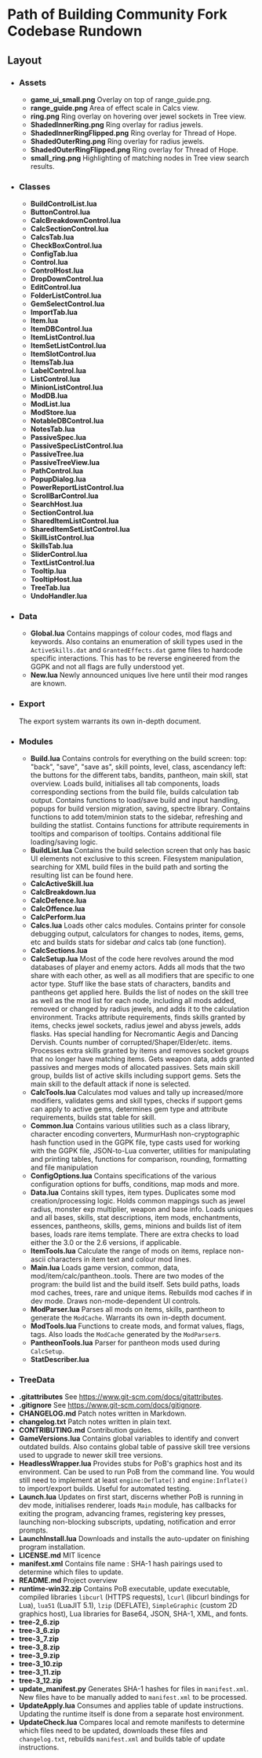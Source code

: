# Path of Building Community Fork Codebase Rundown

## Layout
* ### Assets
    * **game_ui_small.png**
        Overlay on top of range_guide.png.
    * **range_guide.png**
        Area of effect scale in Calcs view.
    * **ring.png**
        Ring overlay on hovering over jewel sockets in Tree view.
    * **ShadedInnerRing.png**
        Ring overlay for radius jewels.
    * **ShadedInnerRingFlipped.png**
        Ring overlay for Thread of Hope.
    * **ShadedOuterRing.png**
        Ring overlay for radius jewels.
    * **ShadedOuterRingFlipped.png**
        Ring overlay for Thread of Hope.
    * **small_ring.png**
        Highlighting of matching nodes in Tree view search results.
* ### Classes
    * **BuildControlList.lua**
    * **ButtonControl.lua**
    * **CalcBreakdownControl.lua**
    * **CalcSectionControl.lua**
    * **CalcsTab.lua**
    * **CheckBoxControl.lua**
    * **ConfigTab.lua**
    * **Control.lua**
    * **ControlHost.lua**
    * **DropDownControl.lua**
    * **EditControl.lua**
    * **FolderListControl.lua**
    * **GemSelectControl.lua**
    * **ImportTab.lua**
    * **Item.lua**
    * **ItemDBControl.lua**
    * **ItemListControl.lua**
    * **ItemSetListControl.lua**
    * **ItemSlotControl.lua**
    * **ItemsTab.lua**
    * **LabelControl.lua**
    * **ListControl.lua**
    * **MinionListControl.lua**
    * **ModDB.lua**
    * **ModList.lua**
    * **ModStore.lua**
    * **NotableDBControl.lua**
    * **NotesTab.lua**
    * **PassiveSpec.lua**
    * **PassiveSpecListControl.lua**
    * **PassiveTree.lua**
    * **PassiveTreeView.lua**
    * **PathControl.lua**
    * **PopupDialog.lua**
    * **PowerReportListControl.lua**
    * **ScrollBarControl.lua**
    * **SearchHost.lua**
    * **SectionControl.lua**
    * **SharedItemListControl.lua**
    * **SharedItemSetListControl.lua**
    * **SkillListControl.lua**
    * **SkillsTab.lua**
    * **SliderControl.lua**
    * **TextListControl.lua**
    * **Tooltip.lua**
    * **TooltipHost.lua**
    * **TreeTab.lua**
    * **UndoHandler.lua**
* ### Data
    * **Global.lua**
        Contains mappings of colour codes, mod flags and keywords. Also contains an enumeration of skill types used in the `ActiveSkills.dat` and `GrantedEffects.dat` game files to hardcode specific interactions. This has to be reverse engineered from the GGPK and not all flags are fully understood yet.
    * **New.lua**
        Newly announced uniques live here until their mod ranges are known.
* ### Export
    The export system warrants its own in-depth document.
* ### Modules
    * **Build.lua**
        Contains controls for everything on the build screen:
        top: "back", "save", "save as", skill points, level, class, ascendancy
        left: the buttons for the different tabs, bandits, pantheon, main skill, stat overview.
        Loads build, initialises all tab components, loads corresponding sections from the build file, builds calculation tab output.
        Contains functions to load/save build and input handling, popups for build version migration, saving, spectre library.
        Contains functions to add totem/minion stats to the sidebar, refreshing and building the statlist.
        Contains functions for attribute requirements in tooltips and comparison of tooltips.
        Contains additional file loading/saving logic.
    * **BuildList.lua**
        Contains the build selection screen that only has basic UI elements not exclusive to this screen. Filesystem manipulation, searching for XML build files in the build path and sorting the resulting list can be found here.
    * **CalcActiveSkill.lua**
    * **CalcBreakdown.lua**
    * **CalcDefence.lua**
    * **CalcOffence.lua**
    * **CalcPerform.lua**
    * **Calcs.lua**
        Loads other calcs modules.
        Contains printer for console debugging output, calculators for changes to nodes, items, gems, etc and builds stats for sidebar _and_ calcs tab (one function).
    * **CalcSections.lua**
    * **CalcSetup.lua**
        Most of the code here revolves around the mod databases of player and enemy actors. Adds all mods that the two share with each other, as well as all modifiers that are specific to one actor type. Stuff like the base stats of characters, bandits and pantheons get applied here. Builds the list of nodes on the skill tree as well as the mod list for each node, including all mods added, removed or changed by radius jewels, and adds it to the calculation environment. Tracks attribute requirements, finds skills granted by items, checks jewel sockets, radius jewel and abyss jewels, adds flasks. Has special handling for Necromantic Aegis and Dancing Dervish. Counts number of corrupted/Shaper/Elder/etc. items. Processes extra skills granted by items and removes socket groups that no longer have matching items. Gets weapon data, adds granted passives and merges mods of allocated passives. Sets main skill group, builds list of active skills including support gems. Sets the main skill to the default attack if none is selected.
    * **CalcTools.lua**
        Calculates mod values and tally up increased/more modifiers, validates gems and skill types, checks if support gems can apply to active gems, determines gem type and attribute requirements, builds stat table for skill.
    * **Common.lua**
        Contains various utilities such as a class library, character encoding converters, MurmurHash non-cryptographic hash function used in the GGPK file, type casts used for working with the GGPK file, JSON-to-Lua converter, utilities for manipulating and printing tables, functions for comparison, rounding, formatting and file manipulation
    * **ConfigOptions.lua**
        Contains specifications of the various configuration options for buffs, conditions, map mods and more.
    * **Data.lua**
        Contains skill types, item types. Duplicates some mod creation/processing logic.
        Holds common mappings such as jewel radius, monster exp multiplier, weapon and base info.
        Loads uniques and all bases, skills, stat descriptions, item mods, enchantments, essences, pantheons, skills, gems, minions and builds list of item bases, loads rare items template. There are extra checks to load either the 3.0 or the 2.6 versions, if applicable.
    * **ItemTools.lua**
        Calculate the range of mods on items, replace non-ascii characters in item text and colour mod lines.
    * **Main.lua**
        Loads game version, common, data, mod/item/calc/pantheon..tools.
        There are two modes of the program: the build list and the build itself.
        Sets build paths, loads mod caches, trees, rare and unique items.
        Rebuilds mod caches if in dev mode.
        Draws non-mode-dependent UI controls.
    * **ModParser.lua**
        Parses all mods on items, skills, pantheon to generate the `ModCache`.
        Warrants its own in-depth document.
    * **ModTools.lua**
        Functions to create mods, and format values, flags, tags.
        Also loads the `ModCache` generated by the `ModParser`s.
    * **PantheonTools.lua**
        Parser for pantheon mods used during `CalcSetup`.
    * **StatDescriber.lua**
* ### TreeData
* **.gitattributes**
    See <https://www.git-scm.com/docs/gitattributes>.
* **.gitignore**
    See <https://www.git-scm.com/docs/gitignore>.
* **CHANGELOG.md**
    Patch notes written in Markdown.
* **changelog.txt**
    Patch notes written in plain text.
* **CONTRIBUTING.md**
    Contribution guides.
* **GameVersions.lua**
    Contains global variables to identify and convert outdated builds. Also contains global table of passive skill tree versions used to upgrade to newer skill tree versions.
* **HeadlessWrapper.lua**
    Provides stubs for PoB's graphics host and its environment. Can be used to run PoB from the command line. You would still need to implement at least `engine:Deflate()` and `engine:Inflate()` to import/export builds. Useful for automated testing.
* **Launch.lua**
    Updates on first start, discerns whether PoB is running in dev mode, initialises renderer, loads `Main` module, has callbacks for exiting the program, advancing frames, registering key presses, launching non-blocking subscripts, updating, notification and error prompts.
* **LaunchInstall.lua**
    Downloads and installs the auto-updater on finishing program installation.
* **LICENSE.md**
    MIT licence
* **manifest.xml**
    Contains file name : SHA-1 hash pairings used to determine which files to update.
* **README.md**
    Project overview
* **runtime-win32.zip**
    Contains PoB executable, update executable, compiled libraries `libcurl` (HTTPS requests), `lcurl` (libcurl bindings for Lua), `lua51` (LuaJIT 5.1), `lzip` (DEFLATE), `SimpleGraphic` (custom 2D graphics host), Lua libraries for Base64, JSON, SHA-1, XML, and fonts.
* **tree-2_6.zip**
* **tree-3_6.zip**
* **tree-3_7.zip**
* **tree-3_8.zip**
* **tree-3_9.zip**
* **tree-3_10.zip**
* **tree-3_11.zip**
* **tree-3_12.zip**
* **update_manifest.py**
    Generates SHA-1 hashes for files in `manifest.xml`.
    New files have to be manually added to `manifest.xml` to be processed.
* **UpdateApply.lua**
    Consumes and applies table of update instructions. Updating the runtime itself is done from a separate host environment.
* **UpdateCheck.lua**
    Compares local and remote manifests to determine which files need to be updated, downloads these files and `changelog.txt`, rebuilds `manifest.xml` and builds table of update instructions.
